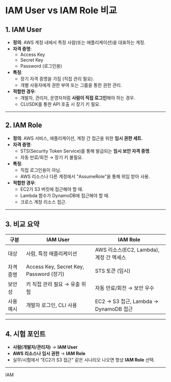 # IAM User vs IAM Role 비교

## 1. IAM User
- **정의**: AWS 계정 내에서 특정 사람(또는 애플리케이션)을 대표하는 계정.
- **자격 증명**: 
  - Access Key
  - Secret Key
  - Password (로그인용)
- **특징**:
  - 장기 자격 증명을 가짐 (직접 관리 필요).
  - 개별 사용자에게 권한 부여 또는 그룹을 통한 권한 관리.
- **적합한 경우**:
  - 개발자, 관리자, 운영자처럼 **사람이 직접 로그인**해야 하는 경우.
  - CLI/SDK를 통한 API 호출 시 장기 키 필요.

---

## 2. IAM Role
- **정의**: AWS 서비스, 애플리케이션, 계정 간 접근을 위한 **임시 권한 세트**.
- **자격 증명**:
  - STS(Security Token Service)를 통해 발급되는 **임시 보안 자격 증명**.
  - 자동 만료/회전 → 장기 키 불필요.
- **특징**:
  - 직접 로그인용이 아님.
  - AWS 리소스나 다른 계정에서 "AssumeRole"을 통해 위임 받아 사용.
- **적합한 경우**:
  - EC2가 S3 버킷에 접근해야 할 때.
  - Lambda 함수가 DynamoDB에 접근해야 할 때.
  - 크로스 계정 리소스 접근.

---

## 3. 비교 요약

| 구분 | IAM User | IAM Role |
|------|----------|----------|
| 대상 | 사람, 특정 애플리케이션 | AWS 리소스(EC2, Lambda), 계정 간 액세스 |
| 자격 증명 | Access Key, Secret Key, Password (장기) | STS 토큰 (임시) |
| 보안성 | 키 직접 관리 필요 → 유출 위험 | 자동 만료/회전 → 보안 우수 |
| 사용 예시 | 개발자 로그인, CLI 사용 | EC2 → S3 접근, Lambda → DynamoDB 접근 |

---

## 4. 시험 포인트
- **사람(개발자/관리자)** → **IAM User**
- **AWS 리소스나 임시 권한** → **IAM Role**
- 실무/시험에서 "EC2가 S3 접근" 같은 시나리오 나오면 항상 **IAM Role** 선택.


---
IAM 